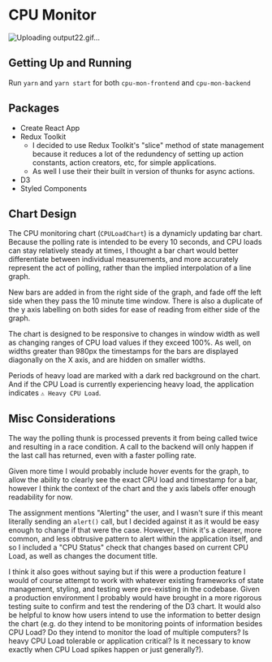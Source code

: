 # CPU Monitor

![Uploading output22.gif…]()

## Getting Up and Running

Run `yarn` and `yarn start` for both `cpu-mon-frontend` and `cpu-mon-backend`

## Packages

- Create React App
- Redux Toolkit
  - I decided to use Redux Toolkit's "slice" method of state management because it reduces a lot of the redundency of setting up action constants, action creators, etc, for simple applications.
  - As well I use their their built in version of thunks for async actions.
- D3
- Styled Components

## Chart Design

The CPU monitoring chart (`CPULoadChart`) is a dynamicly updating bar chart. Because the polling rate is intended to be every 10 seconds, and CPU loads can stay relatively steady at times, I thought a bar chart would better differentiate between individual measurements, and more accurately represent the act of polling, rather than the implied interpolation of a line graph.

New bars are added in from the right side of the graph, and fade off the left side when they pass the 10 minute time window. There is also a duplicate of the y axis labelling on both sides for ease of reading from either side of the graph.

The chart is designed to be responsive to changes in window width as well as changing ranges of CPU load values if they exceed 100%. As well, on widths greater than 980px the timestamps for the bars are displayed diagonally on the X axis, and are hidden on smaller widths.

Periods of heavy load are marked with a dark red background on the chart. And if the CPU Load is currently experiencing heavy load, the application indicates `⚠️ Heavy CPU Load`.

## Misc Considerations

The way the polling thunk is processed prevents it from being called twice and resulting in a race condition. A call to the backend will only happen if the last call has returned, even with a faster polling rate.

Given more time I would probably include hover events for the graph, to allow the ability to clearly see the exact CPU load and timestamp for a bar, however I think the context of the chart and the y axis labels offer enough readability for now.

The assignment mentions "Alerting" the user, and I wasn't sure if this meant literally sending an `alert()` call, but I decided against it as it would be easy enough to change if that were the case. However, I think it's a clearer, more common, and less obtrusive pattern to alert within the application itself, and so I included a "CPU Status" check that changes based on current CPU Load, as well as changes the document title.

I think it also goes without saying but if this were a production feature I would of course attempt to work with whatever existing frameworks of state management, styling, and testing were pre-existing in the codebase. Given a production environment I probably would have brought in a more rigorous testing suite to confirm and test the rendering of the D3 chart. It would also be helpful to know how users intend to use the information to better design the chart (e.g. do they intend to be monitoring points of information besides CPU Load? Do they intend to monitor the load of multiple computers? Is heavy CPU Load tolerable or application critical? Is it necessary to know exactly when CPU Load spikes happen or just generally?).

